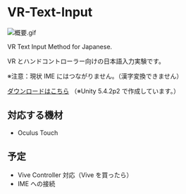 # VR-Text-Input

![概要.gif](https://qiita-image-store.s3.amazonaws.com/0/138197/f263e585-5032-ab2d-1f2a-38352b54ea97.gif)

VR Text Input Method for Japanese.

VR とハンドコントローラー向けの日本語入力実験です。

※注意：現状 IME にはつながりません。（漢字変換できません）

[ダウンロードはこちら](https://github.com/yutokun/VR-Text-Input/releases) （※Unity 5.4.2p2 で作成しています。）

## 対応する機材

- Oculus Touch

## 予定

- Vive Controller 対応（Vive を買ったら）
- IME への接続